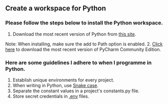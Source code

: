 ## Create a workspace for Python
### Please follow the steps below to install the Python workspace.
1. Download the most recent version of Python from [this site](https://www.python.org/downloads/).

Note: When installing, make sure the add to Path option is enabled.
2. [Click here](https://www.jetbrains.com/pycharm/download)
 to download the most recent version of PyCharm Community Edition.

### Here are some guidelines I adhere to when I programme in Python.
1. Establish unique environments for every project.
2. When writing in Python, use [Snake case](https://en.wikipedia.org/wiki/Snake_case).
3. Separate the constant values in a project's constants.py file.
4. Store secret credentials in [.env](https://dev.to/jakewitcher/using-env-files-for-environment-variables-in-python-applications-55a1) files.
